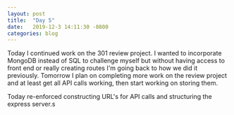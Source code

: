 ```yaml
---
layout: post
title:  "Day 5"
date:   2019-12-3 14:11:30 -0800
categories: blog
---
```


Today I continued work on the 301 review project. I wanted to incorporate MongoDB instead of SQL to challenge myself but without having access to front end or really creating routes I'm going back to how we did it previously. Tomorrow I plan on completing more work on the review project and at least get all API calls working, then start working on storing them.

Today re-enforced constructing URL's for API calls and structuring the express server.s
